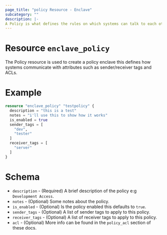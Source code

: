 ```yaml
---
page_title: "policy Resource - Enclave"
subcategory: ""
description: |-
A Policy is what defines the rules on which systems can talk to each other.
---
```


# Resource `enclave_policy`

The Policy resource is used to create a policy enclave this defines how systems communicate with attributes such as sender/receiver tags and ACLs.

# Example

```terraform
resource "enclave_policy" "testpolicy" {
  description = "this is a test"
  notes = "i'll use this to show how it works"
  is_enabled = true
  sender_tags = [
    "dev",
    "tester"
  ]
  receiver_tags = [
    "server"
  ]
}
```

# Schema
  - `description` - (Required) A brief description of the policy e:g `Development Access`.
  - `notes` - (Optional) Some notes about the policy.
  - `is_enabled` - (Optional) Is the policy enabled this defaults to `true`.
  - `sender_tags` - (Optional) A list of sender tags to apply to this policy.
  - `receiver_tags` - (Optional) A list of receiver tags to apply to this policy.
  - `acl` - (Optional) More info can be found in the `policy_acl` section of these docs.